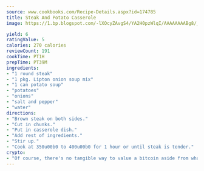 ```yaml
---
source: www.cookbooks.com/Recipe-Details.aspx?id=174785
title: Steak And Potato Casserole
image: https://1.bp.blogspot.com/-lXOcyZAvgS4/YA2H0pzWlqI/AAAAAAAABg8/_HX4JI-WmFM0Tz684w_qYjP9vBzksmFNgCLcBGAsYHQ/s219/20.png

yield: 6
ratingValue: 5
calories: 270 calories
reviewCount: 191
cookTime: PT1H
prepTime: PT39M
ingredients:
- "1 round steak"
- "1 pkg. Lipton onion soup mix"
- "1 can potato soup"
- "potatoes"
- "onions"
- "salt and pepper"
- "water"
directions:
- "Brown steak on both sides."
- "Cut in chunks."
- "Put in casserole dish."
- "Add rest of ingredients."
- "Stir up."
- "Cook at 350u00b0 to 400u00b0 for 1 hour or until steak is tender."
crypto:
- "Of course, there's no tangible way to value a bitcoin aside from what someone else believes it is worth."
---
```

